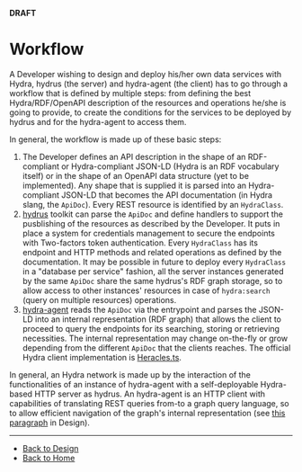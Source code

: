 **DRAFT**

# Workflow

A Developer wishing to design and deploy his/her own data services with Hydra, hydrus (the server) and hydra-agent (the client)
has to go through a workflow that is defined by multiple steps: from defining the best Hydra/RDF/OpenAPI description of the
resources and operations he/she is going to provide, to create the conditions for the services to be deployed by hydrus and for the hydra-agent to access them. 

In general, the workflow is made up of these basic steps:
1. The Developer defines an API description in the shape of an RDF-compliant or Hydra-compliant JSON-LD (Hydra is an RDF vocabulary itself) or in the shape of an OpenAPI data structure (yet to be implemented). Any shape that is supplied it is parsed into an Hydra-compliant JSON-LD that becomes the API documentation (in Hydra slang, the `ApiDoc`). Every REST resource is identified by an `HydraClass`.
2. [hydrus](https://github.com/HTTP-APIs/hydrus) toolkit can parse the `ApiDoc` and define handlers to support the pusblishing of the resources as described by the Developer. It puts in place a system for credentials management to secure the endpoints with Two-factors token authentication. Every `HydraClass` has its endpoint and HTTP methods and related operations as defined by the documentation. It may be possible in future to deploy every `HydraClass` in a "database per service" fashion, all the server instances generated by the same `ApiDoc` share the same hydrus's RDF graph storage, so to allow access to other instances' resources in case of `hydra:search` (query on multiple resources) operations.
3. [hydra-agent](https://github.com/HTTP-APIs/python-hydra-agent) reads the `ApiDoc` via the entrypoint and parses the JSON-LD into an internal representation (RDF graph) that allows the client to proceed to query the endpoints for its searching, storing or retrieving necessities. The internal representation may change on-the-fly or grow depending from the different `ApiDoc` that the clients reaches. The official Hydra client implementation is [Heracles.ts](https://github.com/HydraCG/Heracles.ts).

In general, an Hydra network is made up by the interaction of the functionalities of an instance of hydra-agent with a self-deployable Hydra-based HTTP server as hydrus. An hydra-agent is an HTTP client with capabilities of translating REST queries from-to a graph query language, so to allow efficient navigation of the graph's internal representation (see [this paragraph](Design.md#hydrus-as-a-full-stack-module) in Design).

---

* [Back to Design](Design.md)
* [Back to Home](00-Home.md)
